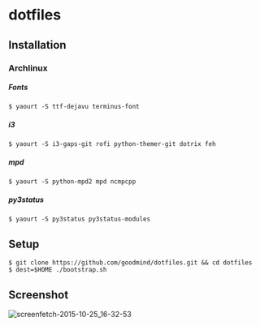 dotfiles
========



Installation
------------

### Archlinux

##### Fonts
    
    $ yaourt -S ttf-dejavu terminus-font

##### i3

    $ yaourt -S i3-gaps-git rofi python-themer-git dotrix feh
    
##### mpd
    
    $ yaourt -S python-mpd2 mpd ncmpcpp
    
##### py3status
    
    $ yaourt -S py3status py3status-modules

Setup
-----

    $ git clone https://github.com/goodmind/dotfiles.git && cd dotfiles
    $ dest=$HOME ./bootstrap.sh


Screenshot
----------

![screenfetch-2015-10-25_16-32-53](https://cloud.githubusercontent.com/assets/3275424/10715366/17f0064a-7b36-11e5-964b-03029475895c.png)
